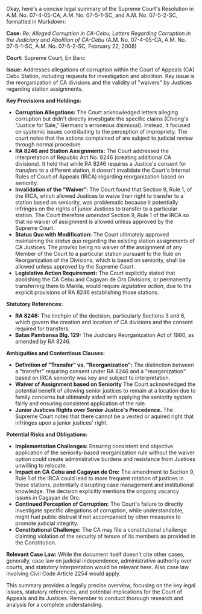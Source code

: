 Okay, here's a concise legal summary of the Supreme Court's Resolution in A.M. No. 07-4-05-CA, A.M. No. 07-5-1-SC, and A.M. No. 07-5-2-SC, formatted in Markdown:

**Case:** *Re: Alleged Corruption in CA-Cebu; Letters Regarding Corruption in the Judiciary and Abolition of CA-Cebu* (A.M. No. 07-4-05-CA, A.M. No. 07-5-1-SC, A.M. No. 07-5-2-SC, February 22, 2008)

**Court:** Supreme Court, En Banc

**Issue:**  Addresses allegations of corruption within the Court of Appeals (CA) Cebu Station, including requests for investigation and abolition. Key issue is the reorganization of CA divisions and the validity of "waivers" by Justices regarding station assignments.

**Key Provisions and Holdings:**

*   **Corruption Allegations:**  The Court acknowledged letters alleging corruption but didn't directly investigate the specific claims (Chiong's "Justice for Sale," Germano's erroneous dismissal). Instead, it focused on systemic issues contributing to the perception of impropriety. The court notes that the actions complained of are subject to judicial review through normal procedure.
*   **RA 8246 and Station Assignments:** The Court addressed the interpretation of Republic Act No. 8246 (creating additional CA divisions). It held that while RA 8246 requires a Justice's consent for *transfers* to a different station, it doesn't invalidate the Court's Internal Rules of Court of Appeals (IRCA) regarding reorganization based on seniority.
*   **Invalidation of the “Waiver”:** The Court found that Section 9, Rule 1, of the IRCA, which allowed Justices to waive their right to transfer to a station based on seniority, was problematic because it potentially infringes on the rights of junior Justices to transfer to a particular station. The Court therefore *amended* Section 9, Rule 1 of the IRCA so that no waiver of assignment is allowed unless approved by the Supreme Court.
*   **Status Quo with Modification:**  The Court ultimately approved maintaining the *status quo* regarding the existing station assignments of CA Justices. The *proviso* being no waiver of the assignment of any Member of the Court to a particular station pursuant to the Rule on Reorganization of the Divisions, which is based on seniority, shall be allowed unless approved by the Supreme Court.
*   **Legislative Action Requirement:** The Court explicitly stated that abolishing the CA Cebu and Cagayan de Oro Divisions, or permanently transferring them to Manila, would require *legislative action*, due to the explicit provisions of RA 8246 establishing those stations.

**Statutory References:**

*   **RA 8246:**  The linchpin of the decision, particularly Sections 3 and 6, which govern the creation and location of CA divisions and the consent required for transfers.
*   **Batas Pambansa Blg. 129:**  The Judiciary Reorganization Act of 1980, as amended by RA 8246.

**Ambiguities and Contentious Clauses:**

*   **Definition of "Transfer" vs. "Reorganization":** The distinction between a "transfer" requiring consent under RA 8246 and a "reorganization" based on IRCA seniority was key and subject to interpretation.
*   **Waiver of Assignment based on Seniority** The Court acknowledged the potential benefit of allowing senior justices to remain at a location due to family concerns but ultimately sided with applying the seniority system fairly and ensuring consistent application of the rule.
*   **Junior Justices Rights over Senior Justice's Precedence.** The Supreme Court notes that there cannot be a vested or aquired right that infringes upon a junior justices' right.

**Potential Risks and Obligations:**

*   **Implementation Challenges:** Ensuring consistent and objective application of the seniority-based reorganization rule without the waiver option could create administrative burdens and resistance from Justices unwilling to relocate.
*   **Impact on CA Cebu and Cagayan de Oro:**  The amendment to Section 9, Rule 1 of the IRCA could lead to more frequent rotation of justices in these stations, potentially disrupting case management and institutional knowledge. The decision explicitly mentions the ongoing vacancy issues in Cagayan de Oro.
*   **Continued Perception of Corruption:**  The Court's failure to directly investigate specific allegations of corruption, while understandable, might fuel public distrust if not accompanied by other measures to promote judicial integrity.
*   **Constitutional Challenge:** The CA may file a constitutional challenge claiming violation of the security of tenure of its members as provided in the Constitution.

**Relevant Case Law:**  While the document itself doesn't cite other cases, generally, case law on judicial independence, administrative authority over courts, and statutory interpretation would be relevant here. Also case law involving Civil Code Article 2254 would apply.

This summary provides a legally precise overview, focusing on the key legal issues, statutory references, and potential implications for the Court of Appeals and its Justices. Remember to conduct thorough research and analysis for a complete understanding.
